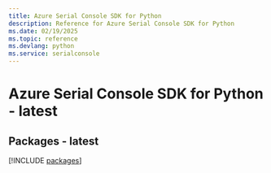 ```yaml
---
title: Azure Serial Console SDK for Python
description: Reference for Azure Serial Console SDK for Python
ms.date: 02/19/2025
ms.topic: reference
ms.devlang: python
ms.service: serialconsole
---
```

# Azure Serial Console SDK for Python - latest
## Packages - latest
[!INCLUDE [packages](serial-console-index.md)]